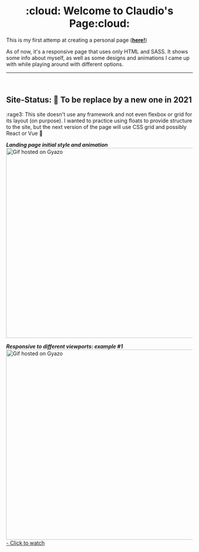 # 
<h1 align='center'> :cloud: Welcome to Claudio's Page:cloud:</h1>

This is my first attemp at creating a personal page (**[here!](https://claudiferock.github.io/Page/)**)

As of now, it's a responsive page that uses only HTML and SASS. It shows some info about myself, as well as some designs and animations I came up with while playing around with different options.

------------------------------  
<br />

## Site-Status: :construction: To be replace by a new one in 2021

:rage3: This site doesn't use any framework and not even flexbox or grid for its layout (on purpose). I wanted to practice using floats to provide structure to the site,  but the next version of the page will use CSS grid and possibly React or Vue :feet:

***Landing page initial style and animation***<br />
<a href="https://gyazo.com/abec9fcc48a47986f5bd749161a90b5f"><img src="https://i.gyazo.com/abec9fcc48a47986f5bd749161a90b5f.gif" alt="Gif hosted on Gyazo" width="512"/></a>

***Responsive to different viewports: example #1***<br />
<a href="https://gyazo.com/9df2f688223b06460555d0c444198f54"><img src="https://i.gyazo.com/9df2f688223b06460555d0c444198f54.gif" alt="Gif hosted on Gyazo" width="512"/> - Click to watch</a>
